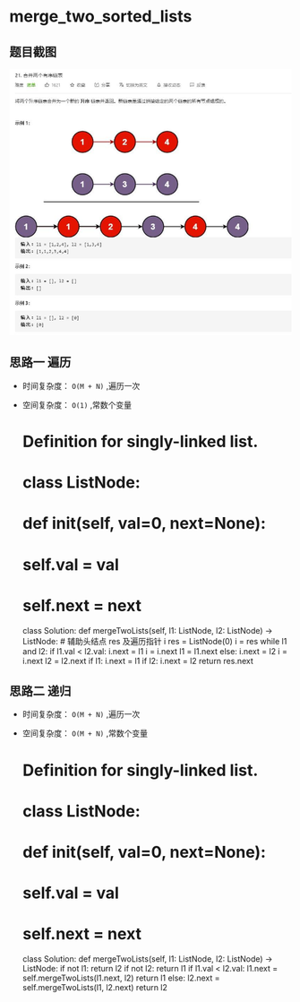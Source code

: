# merge_two_sorted_lists

## 题目截图
 ![](merge_two_sorted_lists.jpg)

## 思路一 遍历
- 时间复杂度： `O(M + N)` ,遍历一次
- 空间复杂度： `O(1)` ,常数个变量


    # Definition for singly-linked list.
    # class ListNode:
    #     def __init__(self, val=0, next=None):
    #         self.val = val
    #         self.next = next
    class Solution:
        def mergeTwoLists(self, l1: ListNode, l2: ListNode) -> ListNode:
            # 辅助头结点 res 及遍历指针 i
            res = ListNode(0)
            i = res
            while l1 and l2:
                if l1.val < l2.val:
                    i.next = l1
                    i = i.next
                    l1 = l1.next
                else:
                    i.next = l2
                    i = i.next
                    l2 = l2.next
            if l1:
                i.next = l1
            if l2:
                i.next = l2
            return res.next


## 思路二 递归

- 时间复杂度： `O(M + N)` ,遍历一次
- 空间复杂度： `O(M + N)` ,常数个变量


    # Definition for singly-linked list.
    # class ListNode:
    #     def __init__(self, val=0, next=None):
    #         self.val = val
    #         self.next = next
    class Solution:
        def mergeTwoLists(self, l1: ListNode, l2: ListNode) -> ListNode:
            if not l1:
                return l2
            if not l2:
                return l1
            if l1.val < l2.val:
                l1.next = self.mergeTwoLists(l1.next, l2)
                return l1
            else:
                l2.next = self.mergeTwoLists(l1, l2.next)
                return l2
